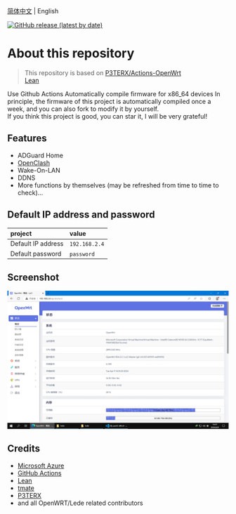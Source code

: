 [简体中文](./README.zh-CN.md) | English

[![GitHub release (latest by date)](https://img.shields.io/github/v/release/shawnpxtl/Actions-x86_64?style=for-the-badge&label=Download)](https://github.com/shawnpxtl/Actions-x86_64/releases/latest)

# About this repository

> This repository is based on [P3TERX/Actions-OpenWrt](https://github.com/P3TERX/Actions-OpenWrt)<br>
> [Lean](https://github.com/coolsnowwolf/lede)

Use Github Actions Automatically compile firmware for x86_64 devices
In principle, the firmware of this project is automatically compiled once a week, and you can also fork to modify it by yourself.  
If you think this project is good, you can star it, I will be very grateful!  

## Features

* ADGuard Home
* [OpenClash](https://github.com/vernesong/OpenClash)
* Wake-On-LAN
* DDNS
* More functions by themselves (may be refreshed from time to time to check)...

## Default IP address and password
   | project | value |
   | :--- | :--- |
   | Default IP address | `192.168.2.4` |
   | Default password | `password` |

## Screenshot

![luci\_admin\_status\_overview](.gitbook/assets/x86.png)

## Credits

* [Microsoft Azure](https://azure.microsoft.com/)
* [GitHub Actions](https://github.com/features/actions)
* [Lean](https://github.com/coolsnowwolf/lede)
* [tmate](https://github.com/tmate-io/tmate)
* [P3TERX](https://github.com/P3TERX)
* and all OpenWRT/Lede related contributors
